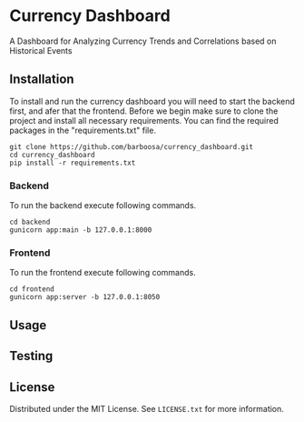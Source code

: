 # Currency Dashboard
A Dashboard for Analyzing Currency Trends and Correlations based on Historical Events

## Installation
To install and run the currency dashboard you will need to start the backend first, and afer that the frontend. Before we begin make sure to clone the project and install all necessary requirements. You can find the required packages in the "requirements.txt" file.
```
git clone https://github.com/barboosa/currency_dashboard.git
cd currency_dashboard
pip install -r requirements.txt
```
### Backend
To run the backend execute following commands.
```
cd backend 
gunicorn app:main -b 127.0.0.1:8000
```
### Frontend
To run the frontend execute following commands.
```
cd frontend 
gunicorn app:server -b 127.0.0.1:8050
```
## Usage


## Testing

## License
Distributed under the MIT License. See `LICENSE.txt` for more information.